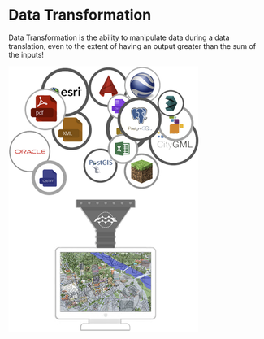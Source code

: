 # Data Transformation #

Data Transformation is the ability to manipulate data during a data translation, even to the extent of having an output greater than the sum of the inputs!

![](./Images/Img2.001.DataTransformation.png)
